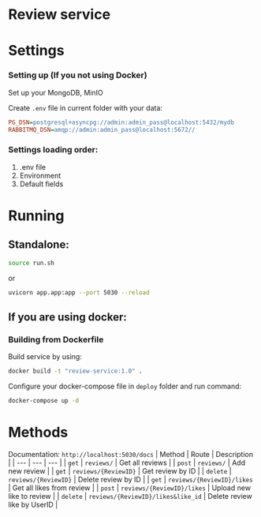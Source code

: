 # Review service

# Settings

### Setting up (If you not using Docker)
Set up your MongoDB, MinIO

Create `.env` file in current folder with your data:
```ini
PG_DSN=postgresql+asyncpg://admin:admin_pass@localhost:5432/mydb
RABBITMQ_DSN=amqp://admin:admin_pass@localhost:5672//
```

### Settings loading order:
1. .env file
2. Environment
3. Default fields

# Running
## Standalone:
```bash
source run.sh
```
or
```bash
uvicorn app.app:app --port 5030 --reload
```

## If you are using docker:

### Building from Dockerfile
Build service by using:
```bash
docker build -t "review-service:1.0" .
```

Configure your docker-compose file in `deploy` folder and run command:
```bash
docker-compose up -d
```

# Methods
Documentation: `http://localhost:5030/docs`
| Method | Route | Description |
| --- | --- | --- |
| `get` | `reviews/` | Get all reviews |
| `post` | `reviews/` | Add new review |
| `get` | `reviews/{ReviewID}` | Get review by ID |
| `delete` | `reviews/{ReviewID}` | Delete review by ID |
| `get` | `reviews/{ReviewID}/likes` | Get all likes from review |
| `post` | `reviews/{ReviewID}/likes` | Upload new like to review |
| `delete` | `reviews/{ReviewID}/likes&like_id` | Delete review like by UserID |